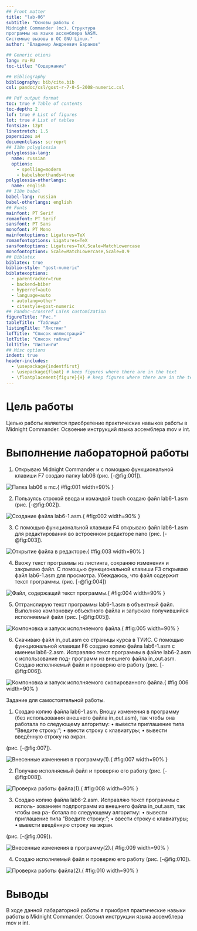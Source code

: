 ```yaml
---
## Front matter
title: "lab-06"
subtitle: "Основы работы с
Midnight Commander (mc). Структура
программы на языке ассемблера NASM.
Системные вызовы в ОС GNU Linux."
author: "Владимир Андреевич Баранов"

## Generic otions
lang: ru-RU
toc-title: "Содержание"

## Bibliography
bibliography: bib/cite.bib
csl: pandoc/csl/gost-r-7-0-5-2008-numeric.csl

## Pdf output format
toc: true # Table of contents
toc-depth: 2
lof: true # List of figures
lot: true # List of tables
fontsize: 12pt
linestretch: 1.5
papersize: a4
documentclass: scrreprt
## I18n polyglossia
polyglossia-lang:
  name: russian
  options:
	- spelling=modern
	- babelshorthands=true
polyglossia-otherlangs:
  name: english
## I18n babel
babel-lang: russian
babel-otherlangs: english
## Fonts
mainfont: PT Serif
romanfont: PT Serif
sansfont: PT Sans
monofont: PT Mono
mainfontoptions: Ligatures=TeX
romanfontoptions: Ligatures=TeX
sansfontoptions: Ligatures=TeX,Scale=MatchLowercase
monofontoptions: Scale=MatchLowercase,Scale=0.9
## Biblatex
biblatex: true
biblio-style: "gost-numeric"
biblatexoptions:
  - parentracker=true
  - backend=biber
  - hyperref=auto
  - language=auto
  - autolang=other*
  - citestyle=gost-numeric
## Pandoc-crossref LaTeX customization
figureTitle: "Рис."
tableTitle: "Таблица"
listingTitle: "Листинг"
lofTitle: "Список иллюстраций"
lotTitle: "Список таблиц"
lolTitle: "Листинги"
## Misc options
indent: true
header-includes:
  - \usepackage{indentfirst}
  - \usepackage{float} # keep figures where there are in the text
  - \floatplacement{figure}{H} # keep figures where there are in the text
---
```


# Цель работы

Целью работы является приобретение практических навыков работы в Midnight Commander. Освоение
инструкций языка ассемблера mov и int.

# Выполнение лабораторной работы

1. Открываю Midnight Commander и с помощью  функциональной клавиши F7 создаю папку lab06 (рис. [-@fig:001]).

![Папка lab06 в mc.](image/01.png){ #fig:001 width=90% }

2. Пользуясь строкой ввода и командой touch создаю файл lab6-1.asm (рис. [-@fig:002]).

![Создание файла lab6-1.asm.](image/02.png){ #fig:002 width=90% }

3. С помощью функциональной клавиши F4 открываю файл lab6-1.asm для редактирования во встроенном редакторе nano (рис. [-@fig:003]).

![Открытие файла в редакторе.](image/03.png){ #fig:003 width=90% }


4. Ввожу текст программы из листинга, сохраняю изменения и закрываю файл. С помощью функциональной клавиши F3 открываю файл lab6-1.asm для
просмотра. Убеждаюсь, что файл содержит текст программы. (рис. [-@fig:004])

![Файл, содержащий текст программы.](image/04.png){ #fig:004 width=90% }

5. Оттранслирую текст программы lab6-1.asm в объектный файл. Выполняю компоновку объектного файла и запускаю получившийся исполняемый файл (рис. [-@fig:005]).

![Компоновка и запуск исполняемого файла.](image/05.png){ #fig:005 width=90% }

6. Скачиваю файл in_out.asm со страницы курса в ТУИС. С помощью функциональной клавиши F6 создаю копию файла lab6-1.asm с именем lab6-2.asm. Исправляю текст программы в файле lab6-2.asm с использование под- программ из внешнего файла in_out.asm. Создаю исполняемый файл и проверяю его работу  (рис. [-@fig:006]).

![Компоновка и запуск исполняемого скопированного файла.](image/06.png){ #fig:006 width=90% }

Задание для самостоятельной работы.

1. Создаю копию файла lab6-1.asm. Вношу изменения в программу (без
использования внешнего файла in_out.asm), так чтобы она работала по
следующему алгоритму:
• вывести приглашение типа “Введите строку:”;
• ввести строку с клавиатуры;
• вывести введённую строку на экран.

(рис. [-@fig:007]).

![Внесенные изменения в программу(1).](image/07.png){ #fig:007 width=90% }

2. Получаю исполняемый файл и проверяю его работу (рис. [-@fig:008]).

![Проверка работы файла(1).](image/08.png){ #fig:008 width=90% }

3. Создаю копию файла lab6-2.asm. Исправляю текст программы с исполь-
зованием подпрограмм из внешнего файла in_out.asm, так чтобы она ра-
ботала по следующему алгоритму:
• вывести приглашение типа “Введите строку:”;
• ввести строку с клавиатуры;
• вывести введённую строку на экран.

(рис. [-@fig:009]). 

![Внесенные изменения в программу(2).](image/09.png){ #fig:009 width=90% }

4. Создаю исполняемый файл и проверяю его работу (рис. [-@fig:010]).

![Проверка работы файла(2).](image/10.png){ #fig:010 width=90% }

# Выводы

В ходе данной лабараторной работы я приобрел практические навыки работы в Midnight Commander. Освоил
инструкции языка ассемблера mov и int.

